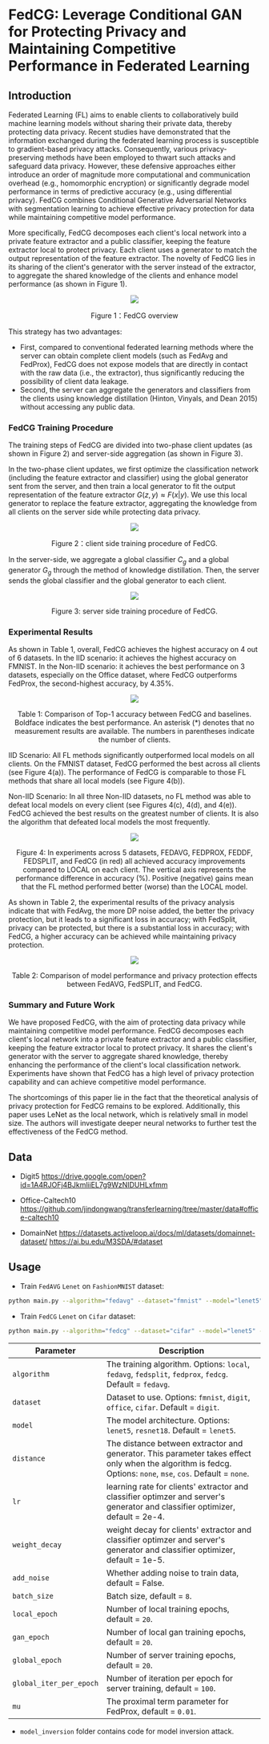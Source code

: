 # FedCG: Leverage Conditional GAN for Protecting Privacy and Maintaining Competitive Performance in Federated Learning

## Introduction

Federated Learning (FL) aims to enable clients to collaboratively build machine learning models without sharing their private data, thereby protecting data privacy. Recent studies have demonstrated that the information exchanged during the federated learning process is susceptible to gradient-based privacy attacks. Consequently, various privacy-preserving methods have been employed to thwart such attacks and safeguard data privacy. However, these defensive approaches either introduce an order of magnitude more computational and communication overhead (e.g., homomorphic encryption) or significantly degrade model performance in terms of predictive accuracy (e.g., using differential privacy). FedCG combines Conditional Generative Adversarial Networks with segmentation learning to achieve effective privacy protection for data while maintaining competitive model performance.

More specifically, FedCG decomposes each client's local network into a private feature extractor and a public classifier, keeping the feature extractor local to protect privacy. Each client uses a generator to match the output representation of the feature extractor. The novelty of FedCG lies in its sharing of the client's generator with the server instead of the extractor, to aggregate the shared knowledge of the clients and enhance model performance (as shown in Figure 1).

<p align="center">
  <img src="figs/clip_image002.png"/>
  <center>Figure 1：FedCG overview </center>
</p>



This strategy has two advantages: 

- First, compared to conventional federated learning methods where the server can obtain complete client models (such as FedAvg and FedProx), FedCG does not expose models that are directly in contact with the raw data (i.e., the extractor), thus significantly reducing the possibility of client data leakage. 
- Second, the server can aggregate the generators and classifiers from the clients using knowledge distillation (Hinton, Vinyals, and Dean 2015) without accessing any public data.

### FedCG Training Procedure

The training steps of FedCG are divided into two-phase client updates (as shown in Figure 2) and server-side aggregation (as shown in Figure 3). 

In the two-phase client updates, we first optimize the classification network (including the feature extractor and classifier) using the global generator sent from the server, and then train a local generator to fit the output representation of the feature extractor $G(z,y) \approx F(x|y)$. We use this local generator to replace the feature extractor, aggregating the knowledge from all clients on the server side while protecting data privacy.

<p align="center">
  <img src="figs/clip_image006.jpg"/>
  <center>Figure 2：client side training procedure of FedCG.</center>
</p>



In the server-side, we aggregate a global classifier $C_g$ and a global generator $G_g$ through the method of knowledge distillation. Then, the server sends the global classifier and the global generator to each client.

<p align="center">
  <img src="figs/clip_image008.jpg"/>
  <center>Figure 3: server side training procedure of FedCG.</center>
</p>



### Experimental Results

As shown in Table 1, overall, FedCG achieves the highest accuracy on 4 out of 6 datasets. In the IID scenario: it achieves the highest accuracy on FMNIST. In the Non-IID scenario: it achieves the best performance on 3 datasets, especially on the Office dataset, where FedCG outperforms FedProx, the second-highest accuracy, by 4.35%.

 <p align="center">
  <img src="figs/clip_image010.jpg"/>
  <center>Table 1: Comparison of Top-1 accuracy between FedCG and baselines. Boldface indicates the best performance. An asterisk (*) denotes that no measurement results are available. The numbers in parentheses indicate the number of clients.</center>
</p>


IID Scenario: All FL methods significantly outperformed local models on all clients. On the FMNIST dataset, FedCG performed the best across all clients (see Figure 4(a)). The performance of FedCG is comparable to those FL methods that share all local models (see Figure 4(b)).

Non-IID Scenario: In all three Non-IID datasets, no FL method was able to defeat local models on every client (see Figures 4(c), 4(d), and 4(e)). FedCG achieved the best results on the greatest number of clients. It is also the algorithm that defeated local models the most frequently.

<p align="center">
  <img src="figs/clip_image012.png"/>
  <center>Figure 4: In experiments across 5 datasets, FEDAVG, FEDPROX, FEDDF, FEDSPLIT, and FedCG (in red) all achieved accuracy improvements compared to LOCAL on each client. The vertical axis represents the performance difference in accuracy (%). Positive (negative) gains mean that the FL method performed better (worse) than the LOCAL model.</center>
</p>
 

As shown in Table 2, the experimental results of the privacy analysis indicate that with FedAvg, the more DP noise added, the better the privacy protection, but it leads to a significant loss in accuracy; with FedSplit, privacy can be protected, but there is a substantial loss in accuracy; with FedCG, a higher accuracy can be achieved while maintaining privacy protection.

<p align="center">
  <img src="figs/clip_image014.jpg"/>
  <center>Table 2: Comparison of model performance and privacy protection effects between FedAVG, FedSPLIT, and FedCG.</center>
</p>

### Summary and Future Work
We have proposed FedCG, with the aim of protecting data privacy while maintaining competitive model performance. FedCG decomposes each client's local network into a private feature extractor and a public classifier, keeping the feature extractor local to protect privacy. It shares the client's generator with the server to aggregate shared knowledge, thereby enhancing the performance of the client's local classification network. Experiments have shown that FedCG has a high level of privacy protection capability and can achieve competitive model performance.

The shortcomings of this paper lie in the fact that the theoretical analysis of privacy protection for FedCG remains to be explored. Additionally, this paper uses LeNet as the local network, which is relatively small in model size. The authors will investigate deeper neural networks to further test the effectiveness of the FedCG method.

## Data

- Digit5 
https://drive.google.com/open?id=1A4RJOFj4BJkmliiEL7g9WzNIDUHLxfmm


- Office-Caltech10 
https://github.com/jindongwang/transferlearning/tree/master/data#office-caltech10

- DomainNet 
https://datasets.activeloop.ai/docs/ml/datasets/domainnet-dataset/
https://ai.bu.edu/M3SDA/#dataset


## Usage
- Train `FedAVG` `Lenet` on `FashionMNIST` dataset:
```bash
python main.py --algorithm="fedavg" --dataset="fmnist" --model="lenet5" --seed=1 --gpu=1
```
- Train `FedCG` `Lenet` on `Cifar` dataset:
```bash
python main.py --algorithm="fedcg" --dataset="cifar" --model="lenet5" --seed=1 --gpu=1
```


| Parameter                      | Description                                 |
| ----------------------------- | ---------------------------------------- |
| `algorithm` | The training algorithm. Options: `local`, `fedavg`, `fedsplit`, `fedprox`, `fedcg`. Default = `fedavg`. |
| `dataset`      | Dataset to use. Options: `fmnist`, `digit`, `office`, `cifar`. Default = `digit`. |
| `model` | The model architecture. Options: `lenet5`, `resnet18`. Default = `lenet5`. |
| `distance`  | The distance between extractor and generator. This parameter takes effect only when the algorithm is fedcg. Options: `none`, `mse`, `cos`. Default = `none`. |
| `lr` | learning rate for clients' extractor and classifier optimzer and server's generator and classifier optimizer, default = 2e-4. |
| `weight_decay` | weight decay for clients' extractor and classifier optimzer and server's generator and classifier optimizer, default = 1e-5. |
| `add_noise` | Whether adding noise to train data, default = False. |
| `batch_size` | Batch size, default = `8`. |
| `local_epoch` | Number of local training epochs, default = `20`. |
| `gan_epoch` | Number of local gan training epochs, default = `20`. |
| `global_epoch` | Number of server training epochs, default = `20`. |
| `global_iter_per_epoch` | Number of iteration per epoch for server training, default = `100`. |
| `mu` | The proximal term parameter for FedProx, default = `0.01`. |

- `model_inversion` folder contains code for model inversion attack.
